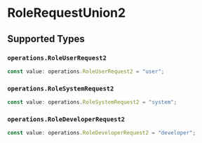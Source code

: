 # RoleRequestUnion2


## Supported Types

### `operations.RoleUserRequest2`

```typescript
const value: operations.RoleUserRequest2 = "user";
```

### `operations.RoleSystemRequest2`

```typescript
const value: operations.RoleSystemRequest2 = "system";
```

### `operations.RoleDeveloperRequest2`

```typescript
const value: operations.RoleDeveloperRequest2 = "developer";
```

